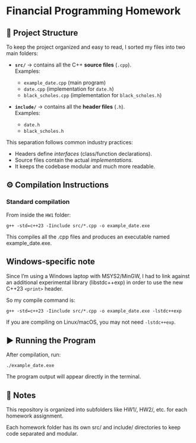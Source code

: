 # Financial Programming Homework

## 📂 Project Structure
To keep the project organized and easy to read, I sorted my files into two main folders:

- **`src/`** → contains all the C++ **source files** (`.cpp`).  
  Examples:  
  - `example_date.cpp` (main program)  
  - `date.cpp` (implementation for `date.h`)  
  - `black_scholes.cpp` (implementation for `black_scholes.h`)  

- **`include/`** → contains all the **header files** (`.h`).  
  Examples:  
  - `date.h`  
  - `black_scholes.h`  

This separation follows common industry practices:  
- Headers define *interfaces* (class/function declarations).  
- Source files contain the actual *implementations*.  
- It keeps the codebase modular and much more readable.

## ⚙️ Compilation Instructions

### Standard compilation
From inside the `HW1` folder:

`g++ -std=c++23 -Iinclude src/*.cpp -o example_date.exe`

This compiles all the .cpp files and produces an executable named example_date.exe.

## Windows-specific note

Since I’m using a Windows laptop with MSYS2/MinGW, I had to link against an additional experimental library (libstdc++exp) in order to use the new C++23 `<print>` header.

So my compile command is:

`g++ -std=c++23 -Iinclude src/*.cpp -o example_date.exe -lstdc++exp`

If you are compiling on Linux/macOS, you may not need `-lstdc++exp`.


## ▶️ Running the Program

After compilation, run:

`./example_date.exe`

The program output will appear directly in the terminal.

## 📝 Notes

This repository is organized into subfolders like HW1/, HW2/, etc. for each homework assignment.

Each homework folder has its own src/ and include/ directories to keep code separated and modular.


